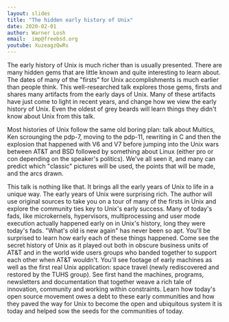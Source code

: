 ```yaml
---
layout: slides
title: "The hidden early history of Unix"
date: 2020-02-01
author: Warner Losh
email:  imp@freebsd.org
youtube: XuzeagzQwRs
---
```

The early history of Unix is much richer than is usually presented. There are many hidden gems that are little known and quite interesting to learn about. The dates of many of the "firsts" for Unix accomplishments is much earlier than people think. This well-researched talk explores those gems, firsts and shares many artifacts from the early days of Unix. Many of these artifacts have just come to light in recent years, and change how we view the early history of Unix. Even the oldest of grey beards will learn things they didn't know about Unix from this talk.

Most histories of Unix follow the same old boring plan: talk about Multics, Ken scrounging the pdp-7, moving to the pdp-11, rewriting in C and then the explosion that happened with V6 and V7 before jumping into the Unix wars between AT&T and BSD followed by something about Linux (either pro or con depending on the speaker's politics). We've all seen it, and many can predict which "classic" pictures will be used, the points that will be made, and the arcs drawn.

This talk is nothing like that. It brings all the early years of Unix to life in a unique way. The early years of Unix were surprising rich. The author will use original sources to take you on a tour of many of the firsts in Unix and explore the community ties key to Unix's early success. Many of today's fads, like microkernels, hypervisors, multiprocessing and user mode execution actually happened early on in Unix's history, long they were today's fads. "What's old is new again" has never been so apt. You'll be surprised to learn how early each of these things happened. Come see the secret history of Unix as it played out both in obscure business units of AT&T and in the world wide users groups who banded together to support each other when AT&T wouldn't. You'll see footage of early machines as well as the first real Unix application: space travel (newly rediscovered and restored by the TUHS group). See first hand the machines, programs, newsletters and documentation that together weave a rich tale of innovation, community and working within constraints. Learn how today's open source movement owes a debt to these early communities and how they paved the way for Unix to become the open and ubiquitous system it is today and helped sow the seeds for the communities of today.
